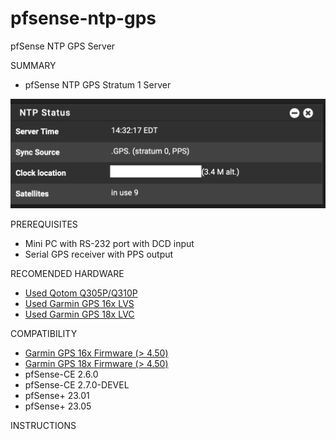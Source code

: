 # pfsense-ntp-gps
pfSense NTP GPS Server

SUMMARY

* pfSense NTP GPS Stratum 1 Server

![GPS status](GPS.png)

PREREQUISITES

* Mini PC with RS-232 port with DCD input
* Serial GPS receiver with PPS output

RECOMENDED HARDWARE
* [Used Qotom Q305P/Q310P](https://www.ebay.com/sch/i.html?_from=R40&_nkw=qotom)
* [Used Garmin GPS 16x LVS](https://www.ebay.com/sch/i.html?_from=R40&_nkw=Garmin+GPS+16x+LVS)
* [Used Garmin GPS 18x LVC](https://www.ebay.com/sch/i.html?_from=R40&_nkw=Garmin+GPS+18x+LVC)

COMPATIBILITY

* [Garmin GPS 16x Firmware (> 4.50)](https://www8.garmin.com/support/download_details.jsp?id=4061)
* [Garmin GPS 18x Firmware (> 4.50)](https://www8.garmin.com/support/download_details.jsp?id=4055)
* pfSense-CE 2.6.0
* pfSense-CE 2.7.0-DEVEL
* pfSense+ 23.01
* pfSense+ 23.05

INSTRUCTIONS




